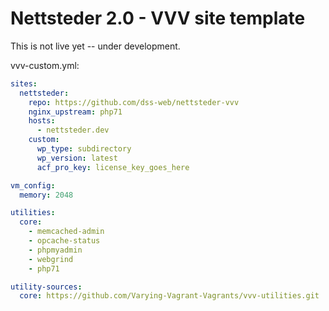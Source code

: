 # Nettsteder 2.0 - VVV site template

This is not live yet -- under development.

vvv-custom.yml:

```yml
sites:
  nettsteder:
    repo: https://github.com/dss-web/nettsteder-vvv
    nginx_upstream: php71
    hosts:
      - nettsteder.dev
    custom:
      wp_type: subdirectory
      wp_version: latest
      acf_pro_key: license_key_goes_here

vm_config:
  memory: 2048

utilities:
  core:
    - memcached-admin
    - opcache-status
    - phpmyadmin
    - webgrind
    - php71

utility-sources:
  core: https://github.com/Varying-Vagrant-Vagrants/vvv-utilities.git
```
